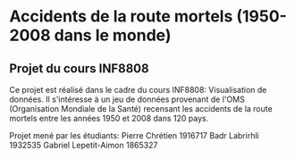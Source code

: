# Accidents de la route mortels (1950-2008 dans le monde)
## Projet du cours INF8808

Ce projet est réalisé dans le cadre du cours INF8808: Visualisation de données. Il s'intéresse à un jeu de données provenant de l'OMS (Organisation Mondiale de la Santé) recensant les accidents de la route mortels entre les années 1950 et 2008 dans 120 pays. 

Projet mené par les étudiants:
Pierre Chrétien 1916717
Badr Labrirhli 1932535
Gabriel Lepetit-Aimon 1865327
